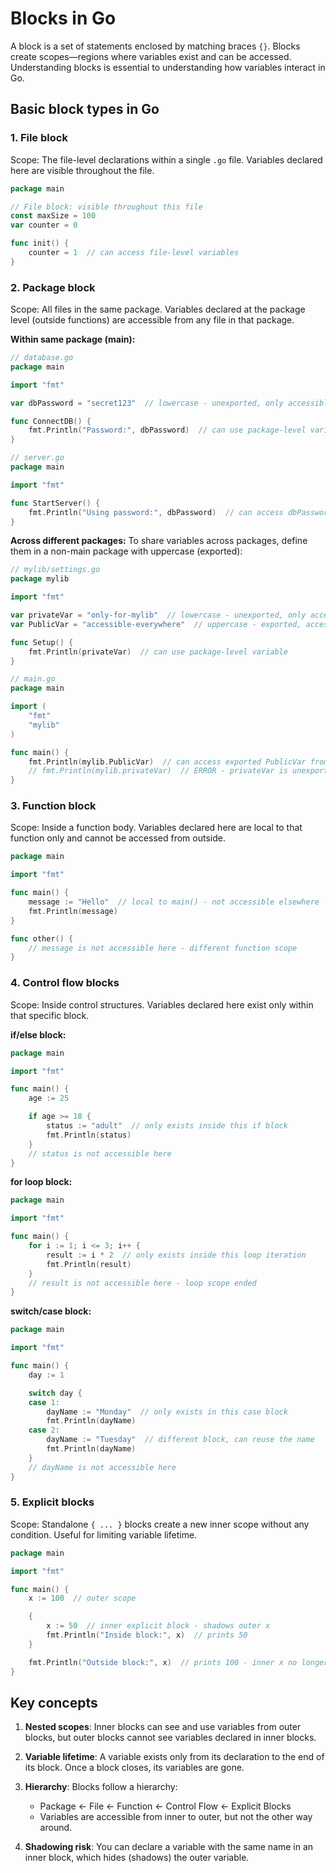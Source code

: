 # Blocks in Go

A block is a set of statements enclosed by matching braces `{}`. Blocks create scopes—regions where variables exist and can be accessed. Understanding blocks is essential to understanding how variables interact in Go.

## Basic block types in Go

### 1. File block
Scope: The file-level declarations within a single `.go` file. Variables declared here are visible throughout the file.

```go
package main

// File block: visible throughout this file
const maxSize = 100
var counter = 0

func init() {
    counter = 1  // can access file-level variables
}
```

### 2. Package block
Scope: All files in the same package. Variables declared at the package level (outside functions) are accessible from any file in that package.

**Within same package (main):**
```go
// database.go
package main

import "fmt"

var dbPassword = "secret123"  // lowercase - unexported, only accessible within package main

func ConnectDB() {
    fmt.Println("Password:", dbPassword)  // can use package-level variable
}
```

```go
// server.go
package main

import "fmt"

func StartServer() {
    fmt.Println("Using password:", dbPassword)  // can access dbPassword from database.go - same package
}
```

**Across different packages:**
To share variables across packages, define them in a non-main package with uppercase (exported):

```go
// mylib/settings.go
package mylib

import "fmt"

var privateVar = "only-for-mylib"  // lowercase - unexported, only accessible within mylib package
var PublicVar = "accessible-everywhere"  // uppercase - exported, accessible from other packages

func Setup() {
    fmt.Println(privateVar)  // can use package-level variable
}
```

```go
// main.go
package main

import (
    "fmt"
    "mylib"
)

func main() {
    fmt.Println(mylib.PublicVar)  // can access exported PublicVar from mylib
    // fmt.Println(mylib.privateVar)  // ERROR - privateVar is unexported, not accessible
}
```

### 3. Function block
Scope: Inside a function body. Variables declared here are local to that function only and cannot be accessed from outside.

```go
package main

import "fmt"

func main() {
    message := "Hello"  // local to main() - not accessible elsewhere
    fmt.Println(message)
}

func other() {
    // message is not accessible here - different function scope
}
```

### 4. Control flow blocks
Scope: Inside control structures. Variables declared here exist only within that specific block.

**if/else block:**
```go
package main

import "fmt"

func main() {
    age := 25

    if age >= 18 {
        status := "adult"  // only exists inside this if block
        fmt.Println(status)
    }
    // status is not accessible here
}
```

**for loop block:**
```go
package main

import "fmt"

func main() {
    for i := 1; i <= 3; i++ {
        result := i * 2  // only exists inside this loop iteration
        fmt.Println(result)
    }
    // result is not accessible here - loop scope ended
}
```

**switch/case block:**
```go
package main

import "fmt"

func main() {
    day := 1

    switch day {
    case 1:
        dayName := "Monday"  // only exists in this case block
        fmt.Println(dayName)
    case 2:
        dayName := "Tuesday"  // different block, can reuse the name
        fmt.Println(dayName)
    }
    // dayName is not accessible here
}
```

### 5. Explicit blocks
Scope: Standalone `{ ... }` blocks create a new inner scope without any condition. Useful for limiting variable lifetime.

```go
package main

import "fmt"

func main() {
    x := 100  // outer scope

    {
        x := 50  // inner explicit block - shadows outer x
        fmt.Println("Inside block:", x)  // prints 50
    }

    fmt.Println("Outside block:", x)  // prints 100 - inner x no longer exists
}
```

## Key concepts

1. **Nested scopes**: Inner blocks can see and use variables from outer blocks, but outer blocks cannot see variables declared in inner blocks.

2. **Variable lifetime**: A variable exists only from its declaration to the end of its block. Once a block closes, its variables are gone.

3. **Hierarchy**: Blocks follow a hierarchy:
   - Package ← File ← Function ← Control Flow ← Explicit Blocks
   - Variables are accessible from inner to outer, but not the other way around.

4. **Shadowing risk**: You can declare a variable with the same name in an inner block, which hides (shadows) the outer variable.